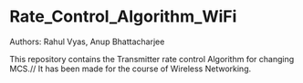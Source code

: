 # Rate_Control_Algorithm_WiFi

Authors: Rahul Vyas, Anup Bhattacharjee

This repository contains the Transmitter rate control Algorithm for changing MCS.//
It has been made for the course of Wireless Networking.

